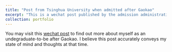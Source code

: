 ```yaml
---
title: "Post from Tsinghua University when admitted after Gaokao"
excerpt: "This is a wechat post published by the admission administration of Tsinghua University when I was admitted after Gaokao in 2021. <br/> <img src='/images/portfolio_2/header.png' style='zoom:60%;'/>"
collection: portfolio
---
```


You may visit this [wechat post](https://mp.weixin.qq.com/s/jLnR8l5hobcXAFI8oKapug) to find out more about myself as an undegraduate-to-be after Gaokao. I believe this post accurately conveys my state of mind and thoughts at that time.